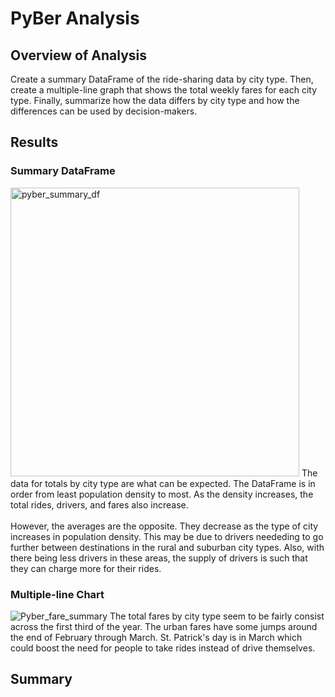 # PyBer Analysis
## Overview of Analysis
Create a summary DataFrame of the ride-sharing data by city type. Then, create a multiple-line graph that shows the total weekly fares for each city type.  Finally, summarize how the data differs by city type and how the differences can be used by decision-makers.
## Results
### Summary DataFrame
<img width="462" alt="pyber_summary_df" src="https://user-images.githubusercontent.com/59906657/152372571-34ef9a36-fa00-4356-a033-27be4eea1e26.png">  
The data for totals by city type are what can be expected.  The DataFrame is in order from least population density to most.  As the density increases, the total rides, drivers, and fares also increase.
<br><br>
However, the averages are the opposite.  They decrease as the type of city increases in population density.  This may be due to drivers neededing to go further between destinations in the rural and suburban city types.  Also, with there being less drivers in these areas, the supply of drivers is such that they can charge more for their rides.

### Multiple-line Chart
![Pyber_fare_summary](https://user-images.githubusercontent.com/59906657/152377807-d907e42d-c3e2-4a38-89ab-61615f3d34f0.png)
The total fares by city type seem to be fairly consist across the first third of the year.  The urban fares have some jumps around the end of February through March.  St. Patrick's day is in March which could boost the need for people to take rides instead of drive themselves.

## Summary
